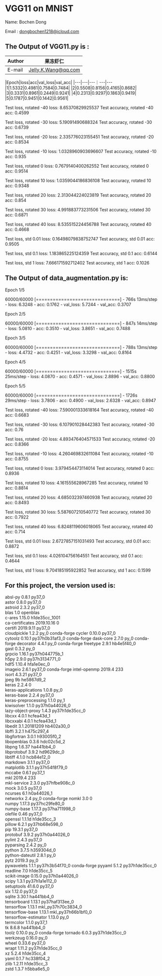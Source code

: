 # VGG11 on MNIST
Name: Bochen Dong

Email : dongbochen1218@icloud.com


## The Output of VGG11.py is :

|Author|果冻虾仁|
|---|---
|E-mail|Jelly.K.Wang@qq.com

|Epoch|loss|acc|val_loss|val_acc|
|---|---|---｜---|---
|1|1.5332|0.4981|0.7584|0.7484|
|2|0.5508|0.8156|0.4165|0.8682|
|3|0.3331|0.8961|0.2449|0.9241|
|4|0.2313|0.9297|0.1863|0.9419|
|5|0.1787|0.9451|0.1442|0.9561|


Test loss, rotated  -40  loss: 8.65370829925537
Test accuracy, rotated  -40  acc: 0.4599

Test loss, rotated  -30  loss: 5.19091490688324
Test accuracy, rotated  -30  acc: 0.6739

Test loss, rotated  -20  loss: 2.335776023155451
Test accuracy, rotated  -20  acc: 0.8534

Test loss, rotated  -10  loss: 1.0328960903696607
Test accuracy, rotated  -10  acc: 0.935

Test loss, rotated  0  loss: 0.7679140400262552
Test accuracy, rotated  0  acc: 0.9514

Test loss, rotated  10  loss: 1.0359044186836108
Test accuracy, rotated  10  acc: 0.9348

Test loss, rotated  20  loss: 2.313044224023819
Test accuracy, rotated  20  acc: 0.854

Test loss, rotated  30  loss: 4.991883773231506
Test accuracy, rotated  30  acc: 0.6871

Test loss, rotated  40  loss: 8.535515224456788
Test accuracy, rotated  40  acc: 0.4668

Test loss, std   0.01  loss: 0.16498079838752747
Test accuracy, std   0.01  acc: 0.9505

Test loss, std   0.1  loss: 1.183865225124359
Test accuracy, std   0.1  acc: 0.6144

Test loss, std   1  loss: 7.666171592712402
Test accuracy, std   1  acc: 0.1026


## The Output of data_augmentation.py is:
Epoch 1/5

60000/60000 [==============================] - 766s 13ms/step - loss: 6.3248 - acc: 0.1762 - val_loss: 5.7244 - val_acc: 0.3707

Epoch 2/5

60000/60000 [==============================] - 847s 14ms/step - loss: 5.0810 - acc: 0.3510 - val_loss: 3.8651 - val_acc: 0.7488

Epoch 3/5

60000/60000 [==============================] - 788s 13ms/step - loss: 4.4732 - acc: 0.4251 - val_loss: 3.3298 - val_acc: 0.8164

Epoch 4/5

60000/60000 [==============================] - 1515s 25ms/step - loss: 4.0870 - acc: 0.4571 - val_loss: 2.8896 - val_acc: 0.8800

Epoch 5/5

60000/60000 [==============================] - 1726s 29ms/step - loss: 3.7806 - acc: 0.4900 - val_loss: 2.6328 - val_acc: 0.8947

Test loss, rotated  -40  loss: 7.590001333618164
Test accuracy, rotated  -40  acc: 0.6683

Test loss, rotated  -30  loss: 6.107901028442383
Test accuracy, rotated  -30  acc: 0.76

Test loss, rotated  -20  loss: 4.893476404571533
Test accuracy, rotated  -20  acc: 0.8366

Test loss, rotated  -10  loss: 4.260469832611084
Test accuracy, rotated  -10  acc: 0.8755

Test loss, rotated  0  loss: 3.979454473114014
Test accuracy, rotated  0  acc: 0.8936

Test loss, rotated  10  loss: 4.161555628967285
Test accuracy, rotated  10  acc: 0.8814

Test loss, rotated  20  loss: 4.685032397460938
Test accuracy, rotated  20  acc: 0.8493

Test loss, rotated  30  loss: 5.587607210540772
Test accuracy, rotated  30  acc: 0.7922

Test loss, rotated  40  loss: 6.8248119606018065
Test accuracy, rotated  40  acc: 0.714

Test loss, std   0.01  loss: 2.6727857151031493
Test accuracy, std   0.01  acc: 0.8872

Test loss, std   0.1  loss: 4.026104756164551
Test accuracy, std   0.1  acc: 0.4644

Test loss, std   1  loss: 9.704185195922852
Test accuracy, std   1  acc: 0.1599

## For this project, the version used is:
absl-py                   0.8.1                    py37_0  
astor                     0.8.0                    py37_0  
astroid                   2.3.2                    py37_0  
blas                      1.0                    openblas  
c-ares                    1.15.0            h1de35cc_1001  
ca-certificates           2019.10.16                    0  
certifi                   2019.9.11                py37_0  
cloudpickle               1.2.2                      py_0    conda-forge
cycler                    0.10.0                   py37_0  
cytoolz                   0.10.1           py37h0b31af3_0    conda-forge
dask-core                 2.7.0                      py_0    conda-forge
decorator                 4.4.1                      py_0    conda-forge
freetype                  2.9.1                hb4e5f40_0  
gast                      0.3.2                      py_0  
grpcio                    1.16.1           py37h044775b_1  
h5py                      2.9.0            py37h3134771_0  
hdf5                      1.10.4               hfa1e0ec_0  
imageio                   2.6.1                    py37_0    conda-forge
intel-openmp              2019.4                      233  
isort                     4.3.21                   py37_0  
jpeg                      9b                   he5867d9_2  
keras                     2.2.4                         0  
keras-applications        1.0.8                      py_0  
keras-base                2.2.4                    py37_0  
keras-preprocessing       1.1.0                      py_1  
kiwisolver                1.1.0            py37h0a44026_0  
lazy-object-proxy         1.4.3            py37h1de35cc_0  
libcxx                    4.0.1                hcfea43d_1  
libcxxabi                 4.0.1                hcfea43d_1  
libedit                   3.1.20181209         hb402a30_0  
libffi                    3.2.1                h475c297_4  
libgfortran               3.0.1                h93005f0_2  
libopenblas               0.3.6                hdc02c5d_2  
libpng                    1.6.37               ha441bb4_0  
libprotobuf               3.9.2                hd9629dc_0  
libtiff                   4.1.0                hcb84e12_0  
markdown                  3.1.1                    py37_0  
matplotlib                3.1.1            py37h54f8f79_0  
mccabe                    0.6.1                    py37_1  
mkl                       2019.4                      233  
mkl-service               2.3.0            py37hfbe908c_0  
mock                      3.0.5                    py37_0  
ncurses                   6.1                  h0a44026_1  
networkx                  2.4                        py_0    conda-forge
nomkl                     3.0                           0  
numpy                     1.17.3           py37hc29fe80_0  
numpy-base                1.17.3           py37ha711998_0  
olefile                   0.46                     py37_0  
openssl                   1.1.1d               h1de35cc_3  
pillow                    6.2.1            py37hb68e598_0  
pip                       19.3.1                   py37_0  
protobuf                  3.9.2            py37h0a44026_0  
pylint                    2.4.3                    py37_0  
pyparsing                 2.4.2                      py_0  
python                    3.7.5                h359304d_0  
python-dateutil           2.8.1                      py_0  
pytz                      2019.3                     py_0  
pywavelets                1.1.1            py37h3b54f70_0    conda-forge
pyyaml                    5.1.2            py37h1de35cc_0  
readline                  7.0                  h1de35cc_5  
scikit-image              0.15.0           py37h0a44026_0  
scipy                     1.3.1            py37h1a1e112_0  
setuptools                41.6.0                   py37_0  
six                       1.12.0                   py37_0  
sqlite                    3.30.1               ha441bb4_0  
tensorboard               1.13.1           py37haf313ee_0  
tensorflow                1.13.1          mkl_py37h70c3834_0  
tensorflow-base           1.13.1          mkl_py37h66b1bf0_0  
tensorflow-estimator      1.13.0                     py_0  
termcolor                 1.1.0                    py37_1  
tk                        8.6.8                ha441bb4_0  
toolz                     0.10.0                     py_0    conda-forge
tornado                   6.0.3            py37h1de35cc_0  
werkzeug                  0.16.0                     py_0  
wheel                     0.33.6                   py37_0  
wrapt                     1.11.2           py37h1de35cc_0  
xz                        5.2.4                h1de35cc_4  
yaml                      0.1.7                hc338f04_2  
zlib                      1.2.11               h1de35cc_3  
zstd                      1.3.7                h5bba6e5_0  
